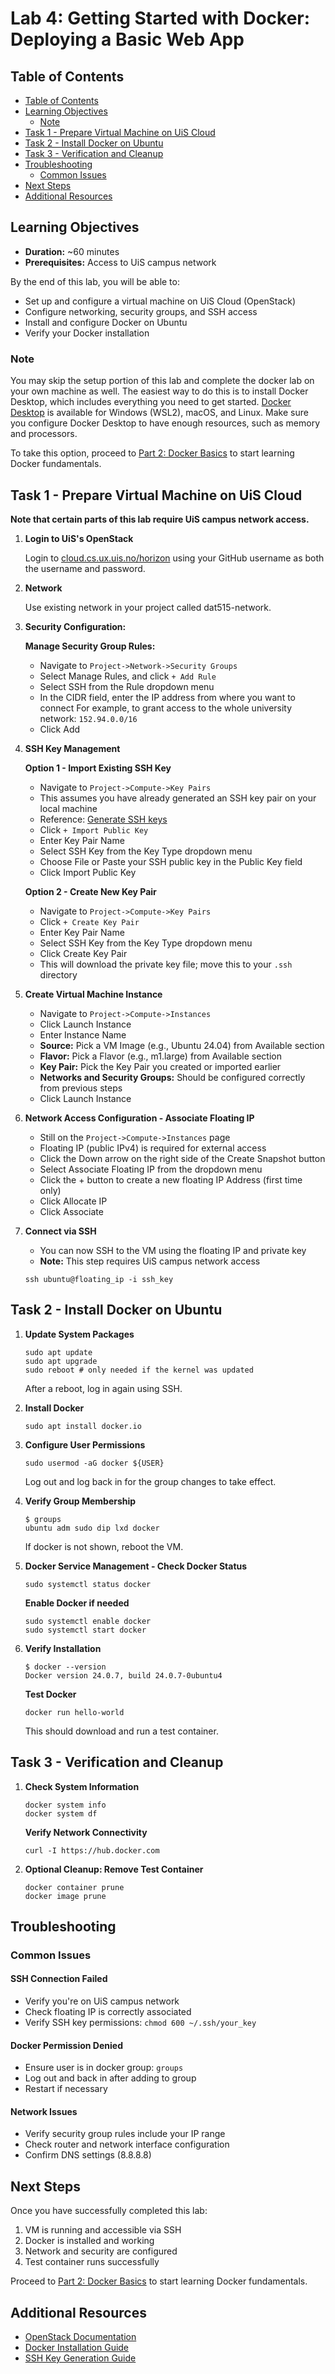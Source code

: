 # Lab 4: Getting Started with Docker: Deploying a Basic Web App

## Table of Contents

- [Table of Contents](#table-of-contents)
- [Learning Objectives](#learning-objectives)
  - [Note](#note)
- [Task 1 - Prepare Virtual Machine on UiS Cloud](#task-1---prepare-virtual-machine-on-uis-cloud)
- [Task 2 - Install Docker on Ubuntu](#task-2---install-docker-on-ubuntu)
- [Task 3 - Verification and Cleanup](#task-3---verification-and-cleanup)
- [Troubleshooting](#troubleshooting)
  - [Common Issues](#common-issues)
- [Next Steps](#next-steps)
- [Additional Resources](#additional-resources)

## Learning Objectives

- **Duration:** ~60 minutes
- **Prerequisites:** Access to UiS campus network

By the end of this lab, you will be able to:

- Set up and configure a virtual machine on UiS Cloud (OpenStack)
- Configure networking, security groups, and SSH access
- Install and configure Docker on Ubuntu
- Verify your Docker installation

### Note

You may skip the setup portion of this lab and complete the docker lab on your own machine as well.
The easiest way to do this is to install Docker Desktop, which includes everything you need to get started.
[Docker Desktop](https://www.docker.com/products/docker-desktop/) is available for Windows (WSL2), macOS, and Linux.
Make sure you configure Docker Desktop to have enough resources, such as memory and processors.

To take this option, proceed to [Part 2: Docker Basics](../2-basics/README.md) to start learning Docker fundamentals.

## Task 1 - Prepare Virtual Machine on UiS Cloud

**Note that certain parts of this lab require UiS campus network access.**

1. **Login to UiS's OpenStack**

   Login to [cloud.cs.ux.uis.no/horizon](https://cloud.cs.ux.uis.no/horizon) using your GitHub username as both the username and password.

2. **Network**

   Use existing network in your project called dat515-network.

3. **Security Configuration:**

   **Manage Security Group Rules:**

   - Navigate to `Project->Network->Security Groups`
   - Select Manage Rules, and click `+ Add Rule`
   - Select SSH from the Rule dropdown menu
   - In the CIDR field, enter the IP address from where you want to connect
     For example, to grant access to the whole university network: `152.94.0.0/16`
   - Click Add

4. **SSH Key Management**

   **Option 1 - Import Existing SSH Key**

   - Navigate to `Project->Compute->Key Pairs`
   - This assumes you have already generated an SSH key pair on your local machine
   - Reference: [Generate SSH keys](https://romanzolotarev.com/ssh.html)
   - Click `+ Import Public Key`
   - Enter Key Pair Name
   - Select SSH Key from the Key Type dropdown menu
   - Choose File or Paste your SSH public key in the Public Key field
   - Click Import Public Key

   **Option 2 - Create New Key Pair**

   - Navigate to `Project->Compute->Key Pairs`
   - Click `+ Create Key Pair`
   - Enter Key Pair Name
   - Select SSH Key from the Key Type dropdown menu
   - Click Create Key Pair
   - This will download the private key file; move this to your `.ssh` directory

5. **Create Virtual Machine Instance**

   - Navigate to `Project->Compute->Instances`
   - Click Launch Instance
   - Enter Instance Name
   - **Source:** Pick a VM Image (e.g., Ubuntu 24.04) from Available section
   - **Flavor:** Pick a Flavor (e.g., m1.large) from Available section
   - **Key Pair:** Pick the Key Pair you created or imported earlier
   - **Networks and Security Groups:** Should be configured correctly from previous steps
   - Click Launch Instance

6. **Network Access Configuration - Associate Floating IP**

   - Still on the `Project->Compute->Instances` page
   - Floating IP (public IPv4) is required for external access
   - Click the Down arrow on the right side of the Create Snapshot button
   - Select Associate Floating IP from the dropdown menu
   - Click the + button to create a new floating IP Address (first time only)
   - Click Allocate IP
   - Click Associate

7. **Connect via SSH**

   - You can now SSH to the VM using the floating IP and private key
   - **Note:** This step requires UiS campus network access

   ```console
   ssh ubuntu@floating_ip -i ssh_key
   ```

## Task 2 - Install Docker on Ubuntu

1. **Update System Packages**

   ```console
   sudo apt update
   sudo apt upgrade
   sudo reboot # only needed if the kernel was updated
   ```

   After a reboot, log in again using SSH.

2. **Install Docker**

   ```console
   sudo apt install docker.io
   ```

3. **Configure User Permissions**

   ```console
   sudo usermod -aG docker ${USER}
   ```

   Log out and log back in for the group changes to take effect.

4. **Verify Group Membership**

   ```console
   $ groups
   ubuntu adm sudo dip lxd docker
   ```

   If docker is not shown, reboot the VM.

5. **Docker Service Management - Check Docker Status**

   ```console
   sudo systemctl status docker
   ```

   **Enable Docker if needed**

   ```console
   sudo systemctl enable docker
   sudo systemctl start docker
   ```

6. **Verify Installation**

   ```console
   $ docker --version
   Docker version 24.0.7, build 24.0.7-0ubuntu4
   ```

   **Test Docker**

   ```console
   docker run hello-world
   ```

   This should download and run a test container.

## Task 3 - Verification and Cleanup

1. **Check System Information**

   ```console
   docker system info
   docker system df
   ```

   **Verify Network Connectivity**

   ```console
   curl -I https://hub.docker.com
   ```

2. **Optional Cleanup: Remove Test Container**

   ```console
   docker container prune
   docker image prune
   ```

## Troubleshooting

### Common Issues

#### SSH Connection Failed

- Verify you're on UiS campus network
- Check floating IP is correctly associated
- Verify SSH key permissions: `chmod 600 ~/.ssh/your_key`

#### Docker Permission Denied

- Ensure user is in docker group: `groups`
- Log out and back in after adding to group
- Restart if necessary

#### Network Issues

- Verify security group rules include your IP range
- Check router and network interface configuration
- Confirm DNS settings (8.8.8.8)

## Next Steps

Once you have successfully completed this lab:

1. VM is running and accessible via SSH
2. Docker is installed and working
3. Network and security are configured
4. Test container runs successfully

Proceed to [Part 2: Docker Basics](../2-basics/README.md) to start learning Docker fundamentals.

## Additional Resources

- [OpenStack Documentation](https://docs.openstack.org/)
- [Docker Installation Guide](https://docs.docker.com/engine/install/ubuntu/)
- [SSH Key Generation Guide](https://docs.github.com/en/authentication/connecting-to-github-with-ssh/generating-a-new-ssh-key-and-adding-it-to-the-ssh-agent)
